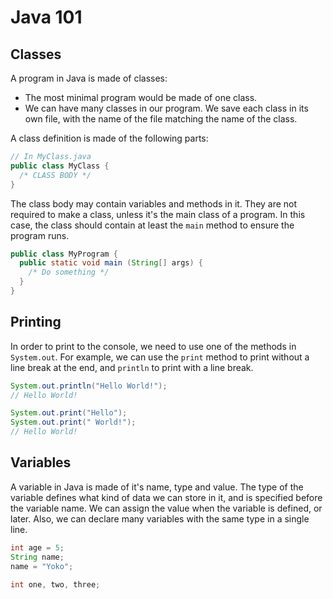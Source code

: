 # Java 101

## Classes

A program in Java is made of classes:
  - The most minimal program would be made of one class.
  - We can have many classes in our program. We save each class in its own file, with the name of the file matching the name of the class.

A class definition is made of the following parts:

```java
// In MyClass.java
public class MyClass {
  /* CLASS BODY */
}
```

The class body may contain variables and methods in it. They are not required to make a class, unless it's the main class of a program. In this case, the class should contain at least the `main` method to ensure the program runs.

```java
public class MyProgram {
  public static void main (String[] args) {
    /* Do something */
  }
}
```

## Printing

In order to print to the console, we need to use one of the methods in `System.out`. For example, we can use the `print` method to print without a line break at the end, and `println` to print with a line break.

```java
System.out.println("Hello World!");
// Hello World!
```

```java
System.out.print("Hello");
System.out.print(" World!");
// Hello World!
```

## Variables

A variable in Java is made of it's name, type and value. The type of the variable defines what kind of data we can store in it, and is specified before the variable name. We can assign the value when the variable is defined, or later. Also, we can declare many variables with the same type in a single line.

```java
int age = 5;
String name;
name = "Yoko";

int one, two, three;
```